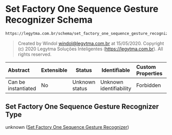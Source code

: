 # Set Factory One Sequence Gesture Recognizer Schema

```txt
https://legytma.com.br/schema/set_factory_one_sequence_gesture_recognizer.schema.json
```




> Created by Windol [windol@legytma.com.br](mailto:windol@legytma.com.br) at 15/05/2020.
> Copyright (c) 2020 Legytma Soluções Inteligentes (<https://legytma.com.br>). All rights reserved.
>

| Abstract            | Extensible | Status         | Identifiable            | Custom Properties | Additional Properties | Access Restrictions | Defined In                                                                                                                                          |
| :------------------ | ---------- | -------------- | ----------------------- | :---------------- | --------------------- | ------------------- | --------------------------------------------------------------------------------------------------------------------------------------------------- |
| Can be instantiated | No         | Unknown status | Unknown identifiability | Forbidden         | Allowed               | none                | [set_factory_one_sequence_gesture_recognizer.schema.json](../schema/set_factory_one_sequence_gesture_recognizer.schema.json "open original schema") |

## Set Factory One Sequence Gesture Recognizer Type

unknown ([Set Factory One Sequence Gesture Recognizer](set_factory_one_sequence_gesture_recognizer.md))
